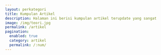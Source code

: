 ```yaml
---
layout: perkategori
title: Kumpulan Artikel
description: Halaman ini berisi kumpulan artikel terupdate yang sangat berguna bagi para pembaca.
image: /img/teori.jpg
permalink: /artikel
pagination: 
  enabled: true
  category: artikel
  permalink: /:num/
---
```

